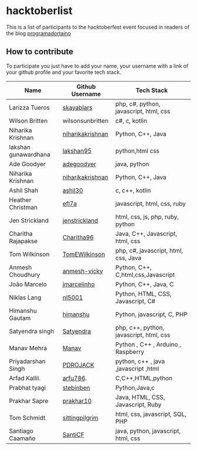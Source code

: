 ﻿# hacktoberlist

This is a list of participants to the hacktoberfest event focused in readers of the blog [programadortaino](https://www.programadortaino.com)

## How to contribute
To participate you just have to add your name, your username with a link of your github profile and your favorite tech stack.

Name              | Github Username                                | Tech Stack  
----------------- | ---------------------------------------------- | -------------
Larizza Tueros    | [skayablars](https://github.com/skayablars)    | php, c#, python, javascript, html, css
Wilson Britten    | wilsonsunbritten                               | c#, c, kotlin
Niharika Krishnan | [niharikakrishnan](https://github.com/niharikakrishnan) | Python, C++, Java
lakshan gunawardhana | [lakshan95](https://github.com/lakshan95/)| python,html css
Ade Goodyer       | [adegoodyer](https://github.com/adegoodyer)    | java, python
Niharika Krishnan | [niharikakrishnan](https://github.com/niharikakrishnan) | Python, C++, Java 
Ashil Shah        | [ashil30](https://github.com/ashil30)          | c, c++, kotlin
Heather Christman | [efl7a](https://github.com/efl7a)              | javascript, html, css, ruby
Jen Strickland    | [jenstrickland](https://github.com/jenstrickland)| html, css, js, php, ruby, python
Charitha Rajapakse| [Charitha96](https://github.com/Charitha96)    | Java, C++, Javascript, html, css
Tom Wilkinson     | [TomEWilkinson](https://github.com/TomEWilkinson/) | php, c#, javascript, html, css, Java
Anmesh Choudhury | [anmesh-vicky](https://github.com/anmesh-vicky) | Python, C++, C,html,css,Javascript
João Marcelo | [jmarcelinho](https://github.com/jmarcelinho) | Python, C++, Java, C
Niklas Lang       | [nl5001](https://github.com/nl5001)            | Python, HTML, CSS, Javascript, C#
Himanshu Gautam | [himanshu](https://github.com/himanshu81494) | Python, javascript, C, PHP
Satyendra singh   | [Satyendra](https://github.com/satysingh87) | php, c++, python, javascript, html, css
Manav Mehra | [Manav](https://github.com/manavmehra96) | Python , C++ , Arduino , Raspberry 
Priyadarshan Singh | [PDROJACK](https://github.com/PDROJACK) | python, c++ , java ,javascript ,html
Arfad Kallil.     | [arfu786](https://github.com/arfu786).   |C,C++,HTML,python
Prabhat tyagi     |[stebinben](https://github.com/stebinben)    |Python,Java,c
Prakhar Sapre     | [prakhar10](https://github.com/prakhar10)   | Java, HTML, CSS, Javascript, Ruby
Tom Schmidt | [sittingpilgrim](https://github.com/sittingpilgrim) | html, css, javascript, SQL, PHP
Santiago Caamaño  | [SantiCF](https://github.com/SantiCF)          |  java, python, javascript, html, css